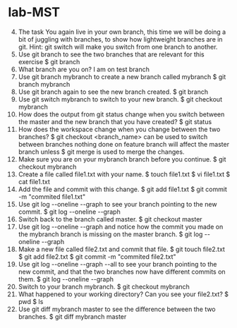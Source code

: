 # lab-MST
4. The task
You again live in your own branch, this time we will be doing a bit of juggling with branches, to show how lightweight branches are in git. Hint: git switch will make you switch from one branch to another.
1.	Use git branch to see the two branches that are relevant for this exercise
   $ git branch
2.	What branch are you on?
   I am on test branch
3.	Use git branch mybranch to create a new branch called mybranch
   $ git branch mybranch
4.	Use git branch again to see the new branch created.
   $ git branch
5.	Use git switch mybranch to switch to your new branch.
   $ git checkout mybranch
6.	How does the output from git status change when you switch between the master and the new branch that you have created?
   $ git status
7.	How does the workspace change when you change between the two branches?
   $ git checkout <branch_name> can be used to switch between branches
  	nothing done on feature branch will affect the master branch unless
  	$ git merge <branch name> is used to merge the changes.
8.	Make sure you are on your mybranch branch before you continue.
   $ git checkout mybranch
9.	Create a file called file1.txt with your name.
    $ touch file1.txt
  	$ vi file1.txt
  	$ cat file1.txt
10.	Add the file and commit with this change.
    $ git add file1.txt
   	$ git commit -m "commited file1.txt"
11.	Use git log --oneline --graph to see your branch pointing to the new commit.
    $ git log --oneline --graph
12.	Switch back to the branch called master.
    $ git checkout master
13.	Use git log --oneline --graph and notice how the commit you made on the mybranch branch is missing on the master branch.
    $ git log --oneline --graph
14.	Make a new file called file2.txt and commit that file.
  	$ git touch file2.txt
    $ git add file2.txt
   	$ git commit -m "commited file2.txt"
15.	Use git log --oneline --graph --all to see your branch pointing to the new commit, and that the two branches now have different commits on them.
    $ git log --oneline --graph
16.	Switch to your branch mybranch.
    $ git checkout mybranch
17.	What happened to your working directory? Can you see your file2.txt?
    $ pwd
   	$ ls
18.	Use git diff mybranch master to see the difference between the two branches.
    $ git diff mybranch master
